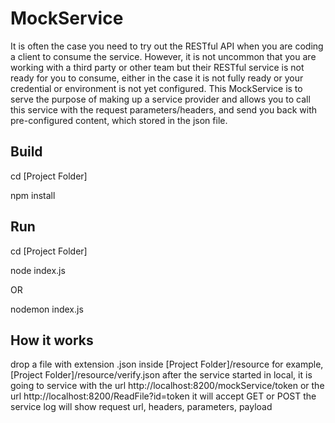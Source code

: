 # MockService
It is often the case you need to try out the RESTful API when you are coding a client to consume the service.  However, it is not uncommon that you are working with a third party or other team but their RESTful service is not ready for you to consume, either in the case it is not fully ready or your credential or environment is not yet configured.
This MockService is to serve the purpose of making up a service provider and allows you to call this service with the request parameters/headers, and send you back with pre-configured content, which stored in the json file.

## Build
cd [Project Folder]

npm install

## Run
cd [Project Folder]

node index.js

OR

nodemon index.js

## How it works
drop a file with extension .json inside [Project Folder]/resource
for example, [Project Folder]/resource/verify.json
after the service started in local, it is going to service with the url http://localhost:8200/mockService/token
or the url http://localhost:8200/ReadFile?id=token
it will accept GET or POST
the service log will show request url, headers, parameters, payload
